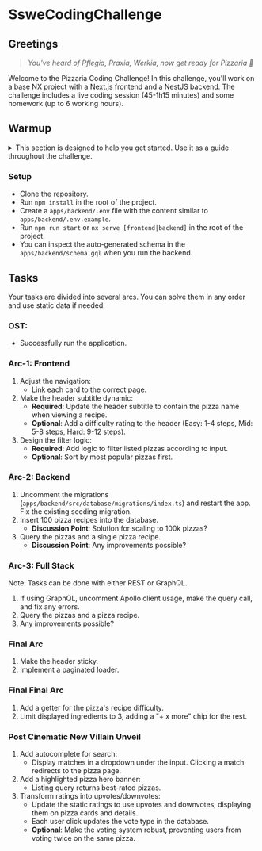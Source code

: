 # SsweCodingChallenge

## Greetings

> _You've heard of Pflegia, Praxia, Werkia, now get ready for Pizzaria 🍕_

Welcome to the Pizzaria Coding Challenge! In this challenge, you'll work on a base NX project with a Next.js frontend and a NestJS backend. The challenge includes a live coding session (45-1h15 minutes) and some homework (up to 6 working hours).

## Warmup

<details>
<summary>This section is designed to help you get started. Use it as a guide throughout the challenge.</summary>

### Tools

- **Nx**: Monorepo tool that facilitates development by managing Node packages from a single source of truth.
  - Run the whole project: `npm run start`, (assuming you already have `npm` and `nx` installed globally, and have already run `npm install` first)
- **NestJS**: Backend framework for creating standard modules. Supports both REST and GraphQL APIs.
  - REST API: Update `pizza.controller.ts`
  - GraphQL API: Update `pizza.resolver.ts`
- **Next.js**: Frontend framework with built-in routing.
- **Postgres**: The database used in this challenge.
- **TypeORM**: ORM used in this challenge. Use `queryRunner.query('SQL')` if unfamiliar with its API.
- **Apollo/GraphQL**: Used for backend-frontend connection. You can use the `fetch` API if preferred.

### Structure

- **apps**
  - **backend/src**
    - `app` -> Main app module
    - `modules/pizza` -> Pizza module (e.g., `pizza.service.ts`, `pizza.controller.ts`, `pizza.resolver.ts`)
    - `database` -> Database (e.g., migrations, entities)
  - **frontend**
    - `pages/_app.tsx` -> Root
    - `pages/index.tsx` -> Home page
    - `pages/pizzas/[slug].tsx` -> Pizza page
    - `components/*` -> Other components
    - `apollo/*` -> Apollo-related consts (e.g. Queries, Fragments) and return types (e.g. PizzaData)
    - `shared/*` -> Shared resources (e.g., types)
- **libs**
  - `shared` -> Static list of data for emergencies.
  ```ts
  import { STATIC_PIZZAS } from '@pizzaria/shared/pizzas';
  ```

### API

- **GraphQL**
  - Endpoint: `http://localhost:3000/graphql`
  - Resources:
    - Query: `getPizzas` -> Get all pizzas
    - Query: `getPizza` -> Get a single pizza by ID
- **REST API**

  - Endpoint: `http://localhost:3000/api/pizzas`
  - Resources: - `GET /pizza/all` -> Get all pizzas - `GET /pizza/:id` -> Get a single pizza by ID

</details>


### Setup

- Clone the repository.
- Run `npm install` in the root of the project.
- Create a `apps/backend/.env` file with the content similar to `apps/backend/.env.example`.
- Run `npm run start` or `nx serve [frontend|backend]` in the root of the project.
- You can inspect the auto-generated schema in the `apps/backend/schema.gql` when you run the backend.

## Tasks

Your tasks are divided into several arcs. You can solve them in any order and use static data if needed.

### OST:
- Successfully run the application.

### Arc-1: Frontend

1. Adjust the navigation:
   - Link each card to the correct page.
2. Make the header subtitle dynamic:
   - **Required**: Update the header subtitle to contain the pizza name when viewing a recipe.
   - **Optional**: Add a difficulty rating to the header (Easy: 1-4 steps, Mid: 5-8 steps, Hard: 9-12 steps).
3. Design the filter logic:
   - **Required**: Add logic to filter listed pizzas according to input.
   - **Optional**: Sort by most popular pizzas first.

### Arc-2: Backend

1. Uncomment the migrations (`apps/backend/src/database/migrations/index.ts`) and restart the app. Fix the existing seeding migration.
2. Insert 100 pizza recipes into the database.
   - **Discussion Point**: Solution for scaling to 100k pizzas?
3. Query the pizzas and a single pizza recipe.
   - **Discussion Point**: Any improvements possible?

### Arc-3: Full Stack

Note: Tasks can be done with either REST or GraphQL.

1. If using GraphQL, uncomment Apollo client usage, make the query call, and fix any errors.
2. Query the pizzas and a pizza recipe.
3. Any improvements possible?

### Final Arc

1. Make the header sticky.
2. Implement a paginated loader.

### Final Final Arc

1. Add a getter for the pizza's recipe difficulty.
2. Limit displayed ingredients to 3, adding a "+ x more" chip for the rest.

### Post Cinematic New Villain Unveil

1. Add autocomplete for search:
   - Display matches in a dropdown under the input. Clicking a match redirects to the pizza page.
2. Add a highlighted pizza hero banner:
   - Listing query returns best-rated pizzas.
3. Transform ratings into upvotes/downvotes:
   - Update the static ratings to use upvotes and downvotes, displaying them on pizza cards and details.
   - Each user click updates the vote type in the database.
   - **Optional**: Make the voting system robust, preventing users from voting twice on the same pizza.
